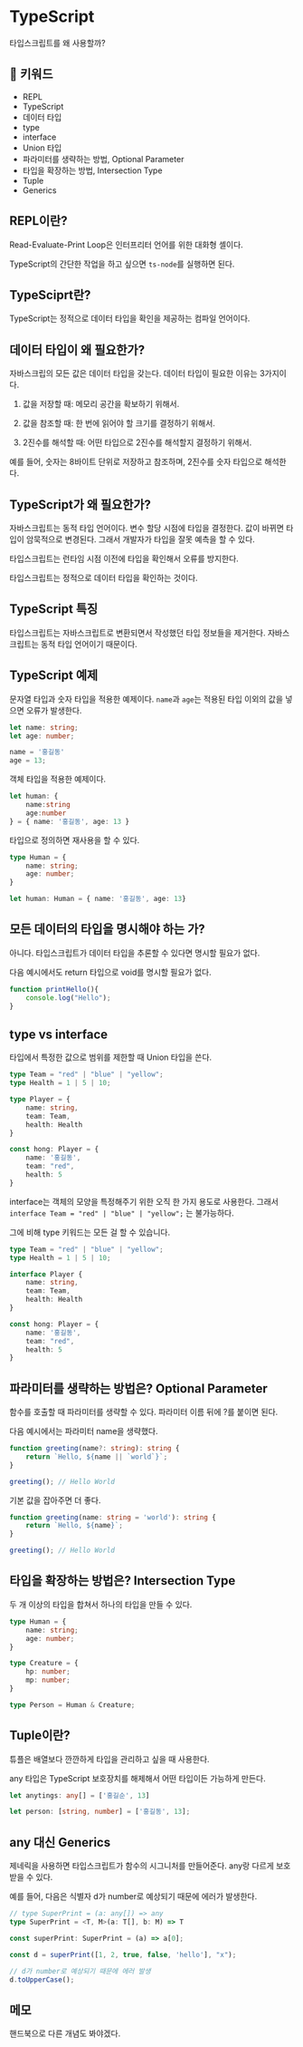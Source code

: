 # TypeScript

타입스크립트를 왜 사용할까?

## :whale2: 키워드

* REPL
* TypeScript
* 데이터 타입
* type
* interface
* Union 타입
* 파라미터를 생략하는 방법, Optional Parameter
* 타입을 확장하는 방법, Intersection Type
* Tuple
* Generics

## REPL이란?

Read-Evaluate-Print Loop은 인터프리터 언어를 위한 대화형 셸이다.

TypeScript의 간단한 작업을 하고 싶으면 `ts-node`를 실행하면 된다.

## TypeSciprt란?

TypeScript는 정적으로 데이터 타입을 확인을 제공하는 컴파일 언어이다.

## 데이터 타입이 왜 필요한가?

자바스크립의 모든 값은 데이터 타입을 갖는다. 데이터 타입이 필요한 이유는 3가지이다.

1. 값을 저장할 때: 메모리 공간을 확보하기 위해서.

2. 값을 참조할 때: 한 번에 읽어야 할 크기를 결정하기 위해서.

3. 2진수를 해석할 때: 어떤 타입으로 2진수를 해석할지 결정하기 위해서.

예를 들어, 숫자는 8바이트 단위로 저장하고 참조하며, 2진수를 숫자 타입으로 해석한다.

## TypeScript가 왜 필요한가?

자바스크립트는 동적 타입 언어이다. 변수 할당 시점에 타입을 결정한다. 값이 바뀌면 타입이 암묵적으로 변경된다. 그래서 개발자가 타입을 잘못 예측을 할 수 있다.

타입스크립트는 런타임 시점 이전에 타입을 확인해서 오류를 방지한다.

타입스크립트는 정적으로 데이터 타입을 확인하는 것이다.

## TypeScript 특징

타입스크립트는 자바스크립트로 변환되면서 작성했던 타입 정보들을 제거한다. 자바스크립트는 동적 타입 언어이기 때문이다.

## TypeScript 예제

문자열 타입과 숫자 타입을 적용한 예제이다. `name`과 `age`는 적용된 타입 이외의 값을 넣으면 오류가 발생한다.

```typescript
let name: string;
let age: number;

name = '홍길동'
age = 13;
```

객체 타입을 적용한 예제이다.

```typescript
let human: {
    name:string
    age:number    
} = { name: '홍길동', age: 13 }
```

타입으로 정의하면 재사용을 할 수 있다.

```typescript
type Human = {
    name: string;
    age: number;
}

let human: Human = { name: '홍길동', age: 13}
```

## 모든 데이터의 타입을 명시해야 하는 가?

아니다. 타입스크립트가 데이터 타입을 추론할 수 있다면 명시할 필요가 없다.

다음 예시에서도 return 타입으로 void를 명시할 필요가 없다.

```typescript
function printHello(){
    console.log("Hello");
}
```

## type vs interface

타입에서 특정한 값으로 범위를 제한할 때 Union 타입을 쓴다.

```typescript
type Team = "red" | "blue" | "yellow";
type Health = 1 | 5 | 10;

type Player = {
    name: string,
    team: Team,
    health: Health
}

const hong: Player = {
    name: '홍길동',
    team: "red",
    health: 5
}
```

interface는 객체의 모양을 특정해주기 위한 오직 한 가지 용도로 사용한다. 그래서 `interface Team = "red" | "blue" | "yellow";` 는 불가능하다.

그에 비해 type 키워드는 모든 걸 할 수 있습니다.

```typescript
type Team = "red" | "blue" | "yellow";
type Health = 1 | 5 | 10;

interface Player {
    name: string,
    team: Team,
    health: Health
}

const hong: Player = {
    name: '홍길동',
    team: "red",
    health: 5
}
```

## 파라미터를 생략하는 방법은? Optional Parameter

함수를 호출할 때 파라미터를 생략할 수 있다. 파라미터 이름 뒤에 ?를 붙이면 된다.

다음 예시에서는 파라미터 name을 생략했다.

```typescript
function greeting(name?: string): string {
    return `Hello, ${name || `world`}`;
}

greeting(); // Hello World
```

기본 값을 잡아주면 더 좋다.

```typescript
function greeting(name: string = 'world'): string {
    return `Hello, ${name}`;
}

greeting(); // Hello World
```

## 타입을 확장하는 방법은? Intersection Type

두 개 이상의 타입을 합쳐서 하나의 타입을 만들 수 있다.

```typescript
type Human = {
    name: string;
    age: number;
}

type Creature = {
    hp: number;
    mp: number;
}

type Person = Human & Creature;
```

## Tuple이란?

튜플은 배열보다 깐깐하게 타입을 관리하고 싶을 때 사용한다.

any 타입은 TypeScript 보호장치를 해제해서 어떤 타입이든 가능하게 만든다.

```typescript
let anytings: any[] = ['홍길순', 13] 

let person: [string, number] = ['홍길동', 13]; 
```

## any 대신 Generics

제네릭을 사용하면 타입스크립트가 함수의 시그니처를 만들어준다. any랑 다르게 보호받을 수 있다.

예를 들어, 다음은 식별자 d가 number로 예상되기 때문에 에러가 발생한다.

```typescript
// type SuperPrint = (a: any[]) => any
type SuperPrint = <T, M>(a: T[], b: M) => T 

const superPrint: SuperPrint = (a) => a[0];

const d = superPrint([1, 2, true, false, 'hello'], "x");

// d가 number로 예상되기 때문에 에러 발생
d.toUpperCase();
```

## 메모

핸드북으로 다른 개념도 봐야겠다.
